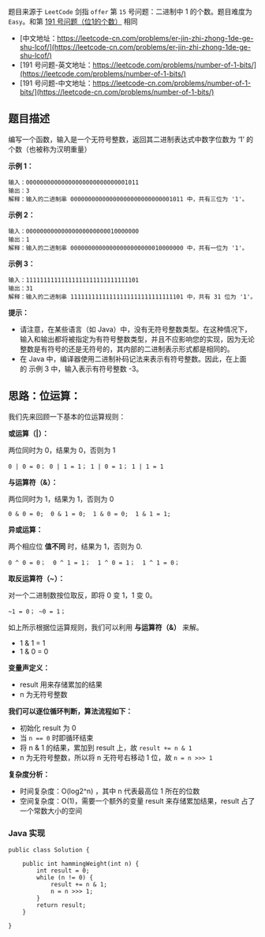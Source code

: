 题目来源于 `LeetCode` 剑指 `offer` 第 `15` 号问题：二进制中 1 的个数。题目难度为 `Easy`。和第 [191 号问题（位1的个数）](https://leetcode-cn.com/problems/number-of-1-bits/) 相同

* [中文地址：https://leetcode-cn.com/problems/er-jin-zhi-zhong-1de-ge-shu-lcof/](https://leetcode-cn.com/problems/er-jin-zhi-zhong-1de-ge-shu-lcof/) 
* [191 号问题-英文地址：https://leetcode.com/problems/number-of-1-bits/](https://leetcode.com/problems/number-of-1-bits/) 
* [191 号问题-中文地址：https://leetcode-cn.com/problems/number-of-1-bits/](https://leetcode-cn.com/problems/number-of-1-bits/) 

## 题目描述

编写一个函数，输入是一个无符号整数，返回其二进制表达式中数字位数为 ‘1’ 的个数（也被称为汉明重量）

**示例 1：**

```
输入：00000000000000000000000000001011
输出：3
解释：输入的二进制串 00000000000000000000000000001011 中，共有三位为 '1'。
```

**示例 2：**

```
输入：00000000000000000000000010000000
输出：1
解释：输入的二进制串 00000000000000000000000010000000 中，共有一位为 '1'。
```

**示例 3：**

```
输入：11111111111111111111111111111101
输出：31
解释：输入的二进制串 11111111111111111111111111111101 中，共有 31 位为 '1'。
```

**提示：**

* 请注意，在某些语言（如 Java）中，没有无符号整数类型。在这种情况下，输入和输出都将被指定为有符号整数类型，并且不应影响您的实现，因为无论整数是有符号的还是无符号的，其内部的二进制表示形式都是相同的。
* 在 Java 中，编译器使用二进制补码记法来表示有符号整数。因此，在上面的 示例 3 中，输入表示有符号整数 -3。

## 思路：位运算：

我们先来回顾一下基本的位运算规则：

**或运算（|）：**

两位同时为 0，结果为 0，否则为 1

```
0 | 0 = 0； 0 | 1 = 1； 1 | 0 = 1； 1 | 1 = 1
```

**与运算符（&）：**

两位同时为 1，结果为 1，否则为 0

```
0 & 0 = 0;  0 & 1 = 0;  1 & 0 = 0;  1 & 1 = 1;
```

**异或运算：**

两个相应位 **值不同** 时，结果为 1，否则为 0.

```
0 ^ 0 = 0；  0 ^ 1 = 1；  1 ^ 0 = 1；  1 ^ 1 = 0；
```

**取反运算符（~）：**

对一个二进制数按位取反，即将 0 变 1，1 变 0。

```
~1 = 0； ~0 = 1；
```

如上所示根据位运算规则，我们可以利用 **与运算符（&）** 来解。

* 1 & 1 = 1
* 1 & 0 = 0

**变量声定义：**

*  result 用来存储累加的结果
*  n 为无符号整数

**我们可以逐位循环判断，算法流程如下：**

* 初始化 result 为 0
* 当 `n == 0` 时即循环结束
* 将 n & 1 的结果，累加到 result 上，故 `result += n & 1`
* n 为无符号整数，所以将 n 无符号右移动 1 位，故 `n = n >>> 1`


**复杂度分析：**

* 时间复杂度：O(log2^n) ，其中 n 代表最高位 1 所在的位数
* 空间复杂度：O(1)，需要一个额外的变量 result 来存储累加结果，result 占了一个常数大小的空间

### Java 实现

```
public class Solution {

    public int hammingWeight(int n) {
        int result = 0;
        while (n != 0) {
            result += n & 1;
            n = n >>> 1;
        }
        return result;
    }

}
```


